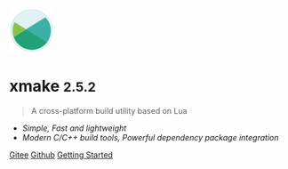 <img src="/assets/img/logo.svg" width="16%" />

# xmake <small>2.5.2</small>

> A cross-platform build utility based on Lua

- *Simple, Fast and lightweight*
- *Modern C/C++ build tools, Powerful dependency package integration*

[Gitee](https://gitee.com/tboox/xmake/)
[Github](https://github.com/xmake-io/xmake/)
[Getting Started](/getting_started)

